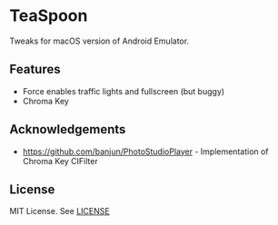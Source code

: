 # TeaSpoon

Tweaks for macOS version of Android Emulator.

## Features

- Force enables traffic lights and fullscreen (but buggy)
- Chroma Key

## Acknowledgements

- https://github.com/banjun/PhotoStudioPlayer - Implementation of Chroma Key CIFilter

## License

MIT License. See [LICENSE](./LICENSE)
